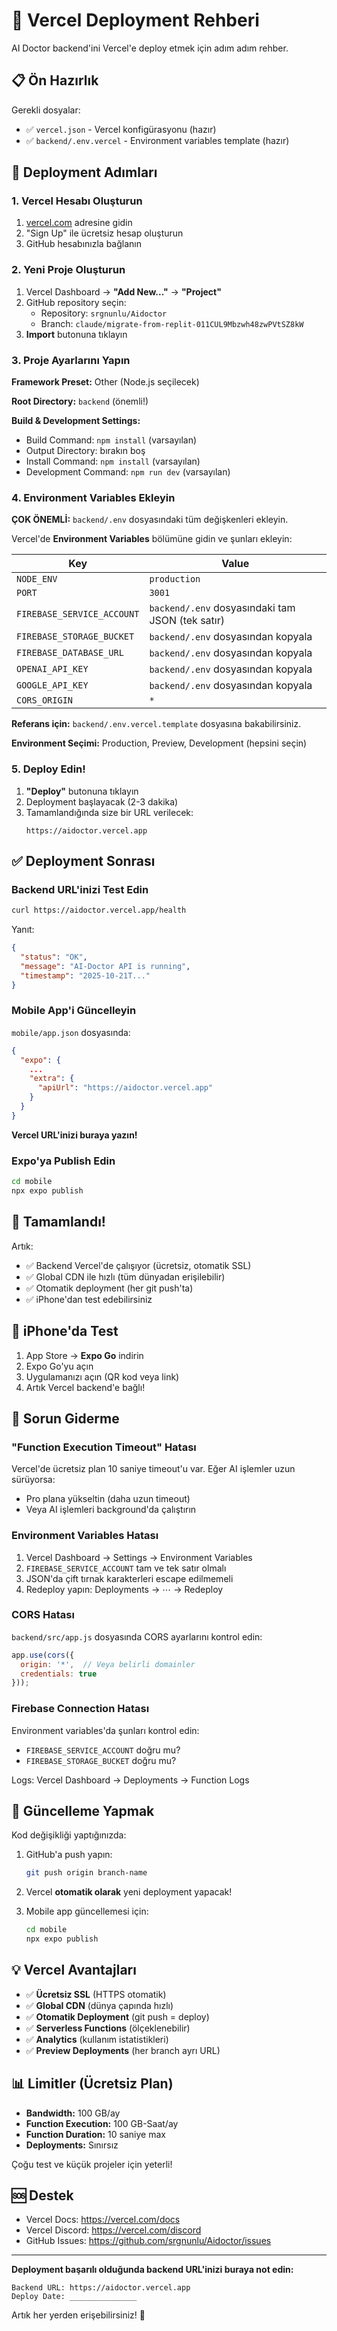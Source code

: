 # 🚀 Vercel Deployment Rehberi

AI Doctor backend'ini Vercel'e deploy etmek için adım adım rehber.

## 📋 Ön Hazırlık

Gerekli dosyalar:
- ✅ `vercel.json` - Vercel konfigürasyonu (hazır)
- ✅ `backend/.env.vercel` - Environment variables template (hazır)

## 🎯 Deployment Adımları

### 1. Vercel Hesabı Oluşturun

1. [vercel.com](https://vercel.com) adresine gidin
2. "Sign Up" ile ücretsiz hesap oluşturun
3. GitHub hesabınızla bağlanın

### 2. Yeni Proje Oluşturun

1. Vercel Dashboard → **"Add New..."** → **"Project"**
2. GitHub repository seçin:
   - Repository: `srgnunlu/Aidoctor`
   - Branch: `claude/migrate-from-replit-011CUL9Mbzwh48zwPVtSZ8kW`
3. **Import** butonuna tıklayın

### 3. Proje Ayarlarını Yapın

**Framework Preset:** Other (Node.js seçilecek)

**Root Directory:** `backend` (önemli!)

**Build & Development Settings:**
- Build Command: `npm install` (varsayılan)
- Output Directory: bırakın boş
- Install Command: `npm install` (varsayılan)
- Development Command: `npm run dev` (varsayılan)

### 4. Environment Variables Ekleyin

**ÇOK ÖNEMLİ:** `backend/.env` dosyasındaki tüm değişkenleri ekleyin.

Vercel'de **Environment Variables** bölümüne gidin ve şunları ekleyin:

| Key | Value |
|-----|-------|
| `NODE_ENV` | `production` |
| `PORT` | `3001` |
| `FIREBASE_SERVICE_ACCOUNT` | `backend/.env` dosyasındaki tam JSON (tek satır) |
| `FIREBASE_STORAGE_BUCKET` | `backend/.env` dosyasından kopyala |
| `FIREBASE_DATABASE_URL` | `backend/.env` dosyasından kopyala |
| `OPENAI_API_KEY` | `backend/.env` dosyasından kopyala |
| `GOOGLE_API_KEY` | `backend/.env` dosyasından kopyala |
| `CORS_ORIGIN` | `*` |

**Referans için:** `backend/.env.vercel.template` dosyasına bakabilirsiniz.

**Environment Seçimi:** Production, Preview, Development (hepsini seçin)

### 5. Deploy Edin!

1. **"Deploy"** butonuna tıklayın
2. Deployment başlayacak (2-3 dakika)
3. Tamamlandığında size bir URL verilecek:
   ```
   https://aidoctor.vercel.app
   ```

## ✅ Deployment Sonrası

### Backend URL'inizi Test Edin

```bash
curl https://aidoctor.vercel.app/health
```

Yanıt:
```json
{
  "status": "OK",
  "message": "AI-Doctor API is running",
  "timestamp": "2025-10-21T..."
}
```

### Mobile App'i Güncelleyin

`mobile/app.json` dosyasında:

```json
{
  "expo": {
    ...
    "extra": {
      "apiUrl": "https://aidoctor.vercel.app"
    }
  }
}
```

**Vercel URL'inizi buraya yazın!**

### Expo'ya Publish Edin

```bash
cd mobile
npx expo publish
```

## 🎯 Tamamlandı!

Artık:
- ✅ Backend Vercel'de çalışıyor (ücretsiz, otomatik SSL)
- ✅ Global CDN ile hızlı (tüm dünyadan erişilebilir)
- ✅ Otomatik deployment (her git push'ta)
- ✅ iPhone'dan test edebilirsiniz

## 📱 iPhone'da Test

1. App Store → **Expo Go** indirin
2. Expo Go'yu açın
3. Uygulamanızı açın (QR kod veya link)
4. Artık Vercel backend'e bağlı!

## 🔧 Sorun Giderme

### "Function Execution Timeout" Hatası

Vercel'de ücretsiz plan 10 saniye timeout'u var. Eğer AI işlemler uzun sürüyorsa:
- Pro plana yükseltin (daha uzun timeout)
- Veya AI işlemleri background'da çalıştırın

### Environment Variables Hatası

1. Vercel Dashboard → Settings → Environment Variables
2. `FIREBASE_SERVICE_ACCOUNT` tam ve tek satır olmalı
3. JSON'da çift tırnak karakterleri escape edilmemeli
4. Redeploy yapın: Deployments → ⋯ → Redeploy

### CORS Hatası

`backend/src/app.js` dosyasında CORS ayarlarını kontrol edin:

```javascript
app.use(cors({
  origin: '*',  // Veya belirli domainler
  credentials: true
}));
```

### Firebase Connection Hatası

Environment variables'da şunları kontrol edin:
- `FIREBASE_SERVICE_ACCOUNT` doğru mu?
- `FIREBASE_STORAGE_BUCKET` doğru mu?

Logs: Vercel Dashboard → Deployments → Function Logs

## 🔄 Güncelleme Yapmak

Kod değişikliği yaptığınızda:

1. GitHub'a push yapın:
   ```bash
   git push origin branch-name
   ```

2. Vercel **otomatik olarak** yeni deployment yapacak!

3. Mobile app güncellemesi için:
   ```bash
   cd mobile
   npx expo publish
   ```

## 💡 Vercel Avantajları

- ✅ **Ücretsiz SSL** (HTTPS otomatik)
- ✅ **Global CDN** (dünya çapında hızlı)
- ✅ **Otomatik Deployment** (git push = deploy)
- ✅ **Serverless Functions** (ölçeklenebilir)
- ✅ **Analytics** (kullanım istatistikleri)
- ✅ **Preview Deployments** (her branch ayrı URL)

## 📊 Limitler (Ücretsiz Plan)

- **Bandwidth:** 100 GB/ay
- **Function Execution:** 100 GB-Saat/ay
- **Function Duration:** 10 saniye max
- **Deployments:** Sınırsız

Çoğu test ve küçük projeler için yeterli!

## 🆘 Destek

- Vercel Docs: https://vercel.com/docs
- Vercel Discord: https://vercel.com/discord
- GitHub Issues: https://github.com/srgnunlu/Aidoctor/issues

---

**Deployment başarılı olduğunda backend URL'inizi buraya not edin:**

```
Backend URL: https://aidoctor.vercel.app
Deploy Date: _______________
```

Artık her yerden erişebilirsiniz! 🎉
